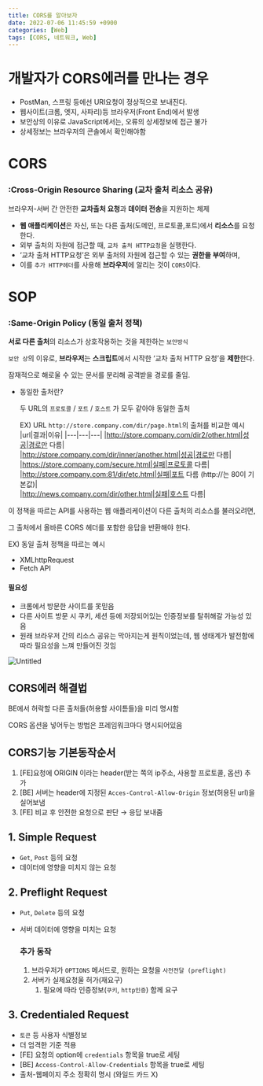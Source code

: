 ```yaml
---
title: CORS를 알아보자
date: 2022-07-06 11:45:59 +0900
categories: [Web]
tags: [CORS, 네트워크, Web]
---
```


# 개발자가 CORS에러를 만나는 경우

- PostMan, 스프링 등에선 URI요청이 정상적으로 보내진다.
- 웹사이트(크롬, 엣지, 사파리)등 브라우저(Front End)에서 발생
- 보안상의 이유로 JavaScript에서는, 오류의 상세정보에 접근 불가
- 상세정보는 브라우저의 콘솔에서 확인해야함

# CORS

### :Cross-Origin Resource Sharing (교차 출처 리소스 공유)

브라우저-서버 간 안전한 **교차출처 요청**과 **데이터 전송**을 지원하는 체제

- **웹 애플리케이션**은 자신, 또는 다른 출처(도메인, 프로토콜,포트)에서 **리소스**를 요청한다.
- 외부 출처의 자원에 접근할 때, `교차 출처 HTTP요청`을 실행한다.
- ‘교차 출처 HTTP요청’은 외부 출처의 자원에 접근할 수 있는 **권한을 부여**하며,
- 이를 `추가 HTTP헤더`를 사용해 **브라우저**에 알리는 것이 `CORS`이다.

# SOP

### :Same-Origin Policy (동일 출처 정책)

 **서로 다른 출처**의 리소스가 상호작용하는 것을 제한하는 `보안방식`

`보안 상`의 이유로, **브라우저**는 **스크립트**에서 시작한 ‘교차 출처 HTTP 요청’을 **제한**한다.  

 잠재적으로 해로울 수 있는 문서를 분리해 공격받을 경로를 줄임.

- 동일한 출처란?
    
    두 URL의 `프로토콜` / `포트` / `호스트` 가 모두 같아야 동일한 출처
    
    EX) URL `http://store.company.com/dir/page.html`의 출처를 비교한 예시
    |url|결과|이유|
    |---|---|---|
    |http://store.company.com/dir2/other.html|성공|경로만 다름|   
    |http://store.company.com/dir/inner/another.html|성공|경로만 다름|   
    |https://store.company.com/secure.html|실패|프로토콜 다름|   
    |http://store.company.com:81/dir/etc.html|실패|포트 다름 (http://는 80이 기본값)|   
    |http://news.company.com/dir/other.html|실패|호스트 다름|   
    

이 정책을 따르는 API를 사용하는 웹 애플리케이션이 다른 출처의 리소스를 불러오려면, 

그 출처에서 올바른 CORS 헤더를 포함한 응답을 반환해야 한다. 

EX) 동일 출처 정책을 따르는 예시

- XMLhttpRequest
- Fetch API   

#### 필요성

- 크롬에서 방문한 사이트를 못믿음
- 다른 사이트 방문 시 쿠키, 세션 등에 저장되어있는 인증정보를 탈취해갈 가능성 있음
- 원래 브라우저 간의 리소스 공유는 막아지는게 원칙이었는데, 웹 생태계가 발전함에 따라 필요성을 느껴 만들어진 것임

![Untitled](https://user-images.githubusercontent.com/67628725/177526301-6c3c2922-505e-46d9-b98f-60aeb387c026.png)



## CORS에러 해결법

BE에서 허락할 다른 출처들(허용할 사이튿들)을 미리 명시함 

CORS 옵션을 넣어두는 방법은 프레임워크마다 명시되어있음 

## CORS기능 기본동작순서

1. [FE]요청에 ORIGIN 이라는 header(받는 쪽의 ip주소, 사용할 프로토콜, 옵션) 추가
2. [BE] 서버는 header에 지정된 `Acces-Control-Allow-Origin` 정보(허용된 url)을 실어보냄 
3. [FE] 비교 후 안전한 요청으로 판단 → 응답 보내줌 

## 1. Simple Request

- `Get`, `Post` 등의 요청
- 데이터에 영향을 미치지 않는 요청

## 2. Preflight Request

- `Put`, `Delete` 등의 요청
- 서버 데이터에 영향을 미치는 요청
    
    ### 추가 동작
    
    1. 브라우저가 `OPTIONS` 메서드로, 원하는 요청을 `사전전달 (preflight)`
    2. 서버가 실제요청울 허가(재요구) 
        1. 필요에 따라 인증정보(`쿠키`, `http인증`) 함께 요구 

## 3. Credentialed Request

- `토큰` 등 사용자 식별정보
- 더 엄격한 기준 적용
- [FE]  요청의 option에 `credentials` 항목을 true로 세팅
- [BE]  `Access-Control-Allow-Credentials` 항목을 true로 세팅
- 출처-웹페이지 주소 정확히 명시 (와일드 카드 X)
